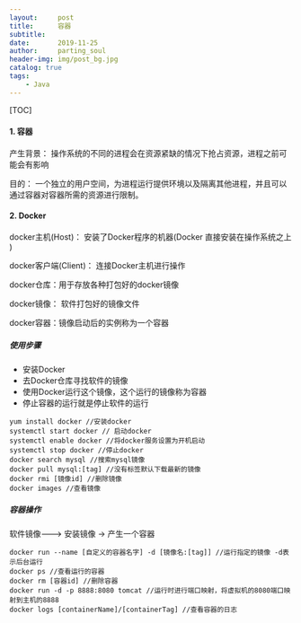 ```yaml
---
layout:     post
title:      容器
subtitle:
date:       2019-11-25
author:     parting_soul
header-img: img/post_bg.jpg
catalog: true
tags:
    - Java
---
```



[TOC]

#### 1. 容器

产生背景： 操作系统的不同的进程会在资源紧缺的情况下抢占资源，进程之前可能会有影响

目的： 一个独立的用户空间，为进程运行提供环境以及隔离其他进程，并且可以通过容器对容器所需的资源进行限制。

#### 2. Docker

docker主机(Host)： 安装了Docker程序的机器(Docker 直接安装在操作系统之上 )

docker客户端(Client)： 连接Docker主机进行操作

docker仓库：用于存放各种打包好的docker镜像

docker镜像： 软件打包好的镜像文件

docker容器：镜像启动后的实例称为一个容器

##### 使用步骤

- 安装Docker
- 去Docker仓库寻找软件的镜像
- 使用Docker运行这个镜像，这个运行的镜像称为容器
- 停止容器的运行就是停止软件的运行

```shell 
yum install docker //安装docker
systemctl start docker // 启动docker
systemctl enable docker //将docker服务设置为开机启动
systemctl stop docker //停止docker
docker search mysql //搜索mysql镜像
docker pull mysql:[tag] //没有标签默认下载最新的镜像
docker rmi [镜像id] //删除镜像
docker images //查看镜像
```

##### 容器操作

软件镜像---> 安装镜像 -> 产生一个容器

```shell
docker run --name [自定义的容器名字] -d [镜像名:[tag]] //运行指定的镜像 -d表示后台运行
docker ps //查看运行的容器
docker rm [容器id] //删除容器
docker run -d -p 8888:8080 tomcat //运行时进行端口映射，将虚拟机的8080端口映射到主机的8888
docker logs [containerName]/[containerTag] //查看容器的日志
```

